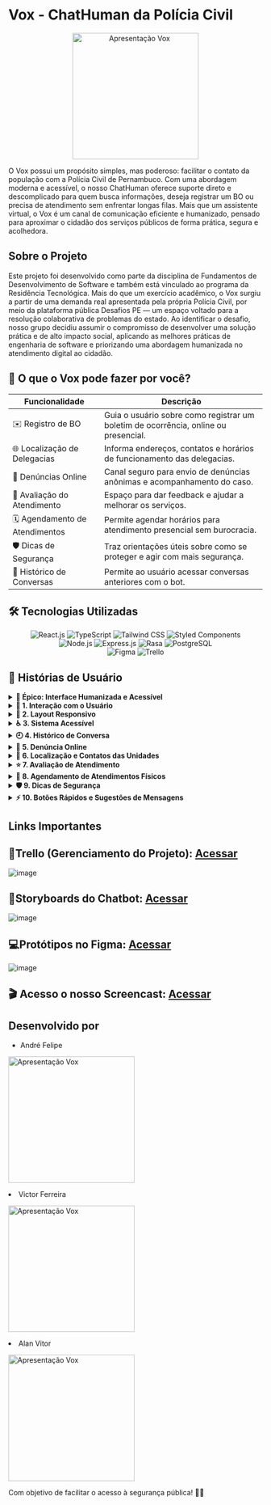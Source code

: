 # Vox - ChatHuman da Polícia Civil
<p align="center">
  <img src="https://github.com/user-attachments/assets/cad05e48-c740-4ad1-b58a-46ba6cb25e3d" alt="Apresentação Vox" width="250"/>
</p>
O Vox possui um propósito simples, mas poderoso: facilitar o contato da população com a Polícia Civil de Pernambuco. Com uma abordagem moderna e acessível, o nosso ChatHuman oferece suporte direto e descomplicado para quem busca informações, deseja registrar um BO ou precisa de atendimento sem enfrentar longas filas.
Mais que um assistente virtual, o Vox é um canal de comunicação eficiente e humanizado, pensado para aproximar o cidadão dos serviços públicos de forma prática, segura e acolhedora.
<br> 

## Sobre o Projeto
Este projeto foi desenvolvido como parte da disciplina de Fundamentos de Desenvolvimento de Software e também está vinculado ao programa da Residência Tecnológica. Mais do que um exercício acadêmico, o Vox surgiu a partir de uma demanda real apresentada pela própria Polícia Civil, por meio da plataforma pública Desafios PE — um espaço voltado para a resolução colaborativa de problemas do estado.
Ao identificar o desafio, nosso grupo decidiu assumir o compromisso de desenvolver uma solução prática e de alto impacto social, aplicando as melhores práticas de engenharia de software e priorizando uma abordagem humanizada no atendimento digital ao cidadão.


## 🚀 O que o Vox pode fazer por você?

| Funcionalidade                | Descrição                                                                 |
|------------------------------|---------------------------------------------------------------------------|
| ✉️ Registro de BO            | Guia o usuário sobre como registrar um boletim de ocorrência, online ou presencial. |
| 🌐 Localização de Delegacias | Informa endereços, contatos e horários de funcionamento das delegacias.   |
| 📝 Denúncias Online          | Canal seguro para envio de denúncias anônimas e acompanhamento do caso.  |
| 🌟 Avaliação do Atendimento  | Espaço para dar feedback e ajudar a melhorar os serviços.                |
| 🗓️ Agendamento de Atendimentos | Permite agendar horários para atendimento presencial sem burocracia.     |
| 🛡️ Dicas de Segurança        | Traz orientações úteis sobre como se proteger e agir com mais segurança. |
| 🔄 Histórico de Conversas    | Permite ao usuário acessar conversas anteriores com o bot.               |


## 🛠️ Tecnologias Utilizadas

<div align="center">
  

  <img src="https://img.shields.io/badge/Frontend-React.js-61DAFB?style=for-the-badge&logo=react&logoColor=white" alt="React.js" />
  
  <img src="https://img.shields.io/badge/TypeScript-3178C6?style=for-the-badge&logo=typescript&logoColor=white" alt="TypeScript" />
  
  <img src="https://img.shields.io/badge/Tailwind_CSS-38B2AC?style=for-the-badge&logo=tailwind-css&logoColor=white" alt="Tailwind CSS" />
  
  <img src="https://img.shields.io/badge/Styled_Components-DB7093?style=for-the-badge&logo=styled-components&logoColor=white" alt="Styled Components" />
  
  <br>
  

  <img src="https://img.shields.io/badge/Backend-Node.js-339933?style=for-the-badge&logo=node.js&logoColor=white" alt="Node.js" />
  
  <img src="https://img.shields.io/badge/Express.js-000000?style=for-the-badge&logo=express&logoColor=white" alt="Express.js" />
  
  <img src="https://img.shields.io/badge/NLP-Rasa-5E4AE3?style=for-the-badge&logo=rasa&logoColor=white" alt="Rasa" />
  
  <img src="https://img.shields.io/badge/PostgreSQL-4169E1?style=for-the-badge&logo=postgresql&logoColor=white" alt="PostgreSQL" />
  
  <br>


  <img src="https://img.shields.io/badge/Figma-Protótipos-F24E1E?style=for-the-badge&logo=figma&logoColor=white" alt="Figma" />
  
  <img src="https://img.shields.io/badge/Trello-Gestão-0052CC?style=for-the-badge&logo=trello&logoColor=white" alt="Trello" />

</div>



## 📌 Histórias de Usuário

<details>
<summary><strong>🧩 Épico: Interface Humanizada e Acessível</strong></summary>

**Descrição:**

O chatbot humanizado da Polícia Civil de Pernambuco precisa de uma interface intuitiva, responsiva e acessível, garantindo que os cidadãos possam interagir de forma fluida e eficiente. O foco está na experiência do usuário, tornando a navegação agradável, clara e adaptada para diferentes dispositivos e públicos.

**Objetivos:**
- Criar um layout moderno, limpo e acessível.
- Garantir que o chatbot funcione bem em dispositivos móveis, tablets e desktops.
- Implementar componentes interativos, como botões rápidos e sugestões de mensagens.
- Oferecer opções de personalização, como modo claro/escuro.
- Melhorar a experiência de navegação com animações sutis e feedback visual.

**Critérios de Aceitação:**
- O design segue boas práticas de UX/UI.
- A interface possui suporte para acessibilidade.
- Transições suaves e responsividade funcional.
- Integração eficiente entre front-end e API.

</details>

<details>
<summary><strong>💬 1. Interação com o Usuário</strong></summary>

**Cartão:**  
Como um usuário, eu quero que a conversa com o chatbot seja fluida e natural para que minha experiência seja mais intuitiva e eficiente.

**Conversação:**
- O tempo de resposta deve ser curto.
- O chatbot deve utilizar mensagens naturais e evitar frases repetitivas.

**Critérios de Aceitação:**
- O chatbot está lembrando do contexto da conversa?  
- A resposta está fluida e natural?

</details>

<details>
<summary><strong>📱 2. Layout Responsivo</strong></summary>

**Cartão:**  
Como um usuário, eu quero que o chatbot se adapte a diferentes telas para que eu possa utilizá-lo em qualquer dispositivo.

**Conversação:**
- O chatbot deve funcionar corretamente em diferentes tamanhos de tela.
- Elementos da interface não devem quebrar ou sair da área visível.
- Deve ser responsivo para dispositivos móveis, tablets e desktops.

**Critérios de Aceitação:**
- O chatbot está disponível para mobile, desktop e tablets?  
- A interface está se ajustando automaticamente ao tamanho da tela?  
- Testes foram feitos em diferentes navegadores?

</details>

<details>
<summary><strong>♿ 3. Sistema Acessível</strong></summary>

**Cartão:**  
Como uma pessoa com deficiência visual ou motora, quero acessar e interagir com o chatbot de forma confortável e sem barreiras, para que eu possa obter informações e serviços da Polícia Civil com autonomia.

**Conversação:**
- Garantir compatibilidade com leitores de tela.
- Explorar, se possível, recurso de leitura automática das mensagens.

**Critérios de Aceitação:**
- O chatbot oferece suporte para leitores de tela?  
- Há suporte para navegação por teclado?  
- Os tamanhos dos elementos visuais podem ser ajustados?

</details>

<details>
<summary><strong>🕘 4. Histórico de Conversa</strong></summary>

**Cartão:**  
Como um usuário, quero acessar o histórico de conversas para recuperar informações sem precisar repetir perguntas.

**Conversação:**
- O usuário pode acessar conversas anteriores na sidebar.
- As mensagens são exibidas em ordem cronológica.
- Há opção de limpar ou exportar o histórico.

**Critérios de Aceitação:**
- O histórico está sendo armazenado localmente?  
- O usuário pode excluir ou favoritar chats?  
- Os chats terão tempo de expiração?  
- O usuário pode dar continuidade ao processo via histórico?

</details>

<details>
<summary><strong>🚨 5. Denúncia Online</strong></summary>

**Cartão:**  
Como um cidadão, eu quero enviar denúncias anônimas pelo chatbot para garantir minha segurança e ajudar a polícia.

**Conversação:**
- O usuário pode enviar denúncias anonimamente.
- O chatbot fornece um código de acompanhamento.
- O sistema segue protocolos de segurança.

**Critérios de Aceitação:**
- O sistema garante o anonimato do denunciante?  
- O usuário possui acesso ao status da denúncia?

</details>

<details>
<summary><strong>📍 6. Localização e Contatos das Unidades</strong></summary>

**Cartão:**  
Como um cidadão, quero encontrar delegacias próximas e seus contatos para que eu possa buscar atendimento quando necessário.

**Conversação:**
- Fornecer endereços, horários e telefones das delegacias.
- Permitir visualização da delegacia mais próxima via mapa.
- Informações sobre rotas e horários de funcionamento.

**Critérios de Aceitação:**
- As informações de localização e contato estão atualizadas?  
- O sistema exibe mapa interativo?  
- Indica a delegacia mais próxima e a responsável pelo caso?

</details>

<details>
<summary><strong>⭐ 7. Avaliação de Atendimento</strong></summary>

**Cartão:**  
Como um usuário, eu quero avaliar o atendimento do chatbot para ajudar na melhoria do serviço.

**Conversação:**
- O chatbot solicitará feedback no final da conversa.
- Avaliação poderá ser por estrelas, emojis ou texto.
- O usuário pode justificar a nota.

**Critérios de Aceitação:**
- O chatbot solicita avaliação após interações significativas?  
- O usuário pode escolher o tipo de feedback?  
- As avaliações são registradas para análise futura?

</details>

<details>
<summary><strong>📆 8. Agendamento de Atendimentos Físicos</strong></summary>

**Cartão:**  
Como um cidadão, eu quero agendar um atendimento presencial para reduzir tempo de espera nas delegacias.

**Conversação:**
- Exibir horários disponíveis por delegacia.
- Enviar confirmação por email.
- Permitir cancelamento ou reagendamento.

**Critérios de Aceitação:**
- O sistema mostra os horários disponíveis corretamente?  
- O usuário recebe confirmação por email?  
- É possível reagendar ou cancelar agendamentos?

</details>

<details>
<summary><strong>🛡️ 9. Dicas de Segurança</strong></summary>

**Cartão:**  
Como um cidadão, eu quero receber dicas de segurança pelo ChatHuman Vox para me manter informado sobre práticas preventivas.

**Conversação:**
- O sistema exibe dicas úteis e atualizadas.
- As dicas são coerentes e claras.

**Critérios de Aceitação:**
- As dicas estão sendo atualizadas periodicamente?  
- O chatbot personaliza dicas conforme o perfil do usuário?

</details>

<details>
<summary><strong>⚡ 10. Botões Rápidos e Sugestões de Mensagens</strong></summary>

**Cartão:**  
Como um cidadão em busca de atendimento, quero visualizar opções rápidas para facilitar minha interação com o chatbot.

**Conversação:**
- Sugestões automáticas de perguntas/respostas.
- Botões rápidos para temas mais acessados.

**Critérios de Aceitação:**
- O sistema exibe botões de ação para as interações?  
- As sugestões de mensagens são úteis e contextuais?

</details>

## Links Importantes
## 📂Trello (Gerenciamento do Projeto): [Acessar](https://trello.com/b/eKRNfaSC/projeto-accenture)
![image](https://github.com/user-attachments/assets/a5c54354-b0f2-4b4d-952f-9d699a9675c5)

## 📝Storyboards do Chatbot: [Acessar](https://www.figma.com/board/k2HWikIzhrbJz0XkXj7OHY/StoryBoard---Mo%C3%A3?node-id=0-1&p=f&t=Kovjw56RPPk2BRMt-0)
![image](https://github.com/user-attachments/assets/c9d53312-88d1-4a61-9fc0-93b944e81147)

## 💻Protótipos no Figma: [Acessar](https://www.figma.com/design/6TVVSwysXotM3phDzW9TeX/Vox?node-id=87-512&t=M8T2lAza9VNu4Jhf-0)
![image](https://github.com/user-attachments/assets/cb2dfbd6-c110-4402-bd69-d1b2c916e655)

## :clapper: Acesso o nosso Screencast: [Acessar](https://youtu.be/VS1usrmIDBk)

## Desenvolvido por 
- André Felipe
<p align="left">
  <img src="https://github.com/user-attachments/assets/f02f82af-ee7e-493d-9a39-fbf12901c370" alt="Apresentação Vox" width="250"/>
</p
  
- Victor Ferreira
<p align="left">
  <img src="https://github.com/user-attachments/assets/5d28ef37-5a7e-45fe-9fea-77e7fa05d175" alt="Apresentação Vox" width="250"/>
</p

- Alan Vitor
<p align="left">
  <img src="https://github.com/user-attachments/assets/22de2ba7-a922-472a-8178-06e4f6377b35" alt="Apresentação Vox" width="250"/>
</p


Com objetivo de facilitar o acesso à segurança pública! 💪🏻
